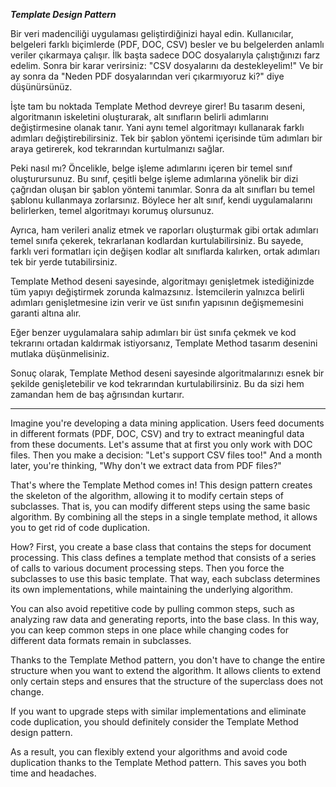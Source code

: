 ***Template Design Pattern***

Bir veri madenciliği uygulaması geliştirdiğinizi hayal edin. Kullanıcılar, belgeleri farklı biçimlerde (PDF, DOC, CSV) besler ve bu belgelerden anlamlı veriler çıkarmaya çalışır. İlk başta sadece DOC dosyalarıyla çalıştığınızı farz edelim. Sonra bir karar verirsiniz: "CSV dosyalarını da destekleyelim!" Ve bir ay sonra da "Neden PDF dosyalarından veri çıkarmıyoruz ki?" diye düşünürsünüz.

İşte tam bu noktada Template Method devreye girer! Bu tasarım deseni, algoritmanın iskeletini oluşturarak, alt sınıfların belirli adımlarını değiştirmesine olanak tanır. Yani aynı temel algoritmayı kullanarak farklı adımları değiştirebilirsiniz. Tek bir şablon yöntemi içerisinde tüm adımları bir araya getirerek, kod tekrarından kurtulmanızı sağlar.

Peki nasıl mı? Öncelikle, belge işleme adımlarını içeren bir temel sınıf oluşturursunuz. Bu sınıf, çeşitli belge işleme adımlarına yönelik bir dizi çağrıdan oluşan bir şablon yöntemi tanımlar. Sonra da alt sınıfları bu temel şablonu kullanmaya zorlarsınız. Böylece her alt sınıf, kendi uygulamalarını belirlerken, temel algoritmayı korumuş olursunuz.

Ayrıca, ham verileri analiz etmek ve raporları oluşturmak gibi ortak adımları temel sınıfa çekerek, tekrarlanan kodlardan kurtulabilirsiniz. Bu sayede, farklı veri formatları için değişen kodlar alt sınıflarda kalırken, ortak adımları tek bir yerde tutabilirsiniz.

Template Method deseni sayesinde, algoritmayı genişletmek istediğinizde tüm yapıyı değiştirmek zorunda kalmazsınız. İstemcilerin yalnızca belirli adımları genişletmesine izin verir ve üst sınıfın yapısının değişmemesini garanti altına alır.

Eğer benzer uygulamalara sahip adımları bir üst sınıfa çekmek ve kod tekrarını ortadan kaldırmak istiyorsanız, Template Method tasarım desenini mutlaka düşünmelisiniz.

Sonuç olarak, Template Method deseni sayesinde algoritmalarınızı esnek bir şekilde genişletebilir ve kod tekrarından kurtulabilirsiniz. Bu da sizi hem zamandan hem de baş ağrısından kurtarır. 

---

Imagine you're developing a data mining application. Users feed documents in different formats (PDF, DOC, CSV) and try to extract meaningful data from these documents. Let's assume that at first you only work with DOC files. Then you make a decision: "Let's support CSV files too!" And a month later, you're thinking, "Why don't we extract data from PDF files?"

That's where the Template Method comes in! This design pattern creates the skeleton of the algorithm, allowing it to modify certain steps of subclasses. That is, you can modify different steps using the same basic algorithm. By combining all the steps in a single template method, it allows you to get rid of code duplication.

How? First, you create a base class that contains the steps for document processing. This class defines a template method that consists of a series of calls to various document processing steps. Then you force the subclasses to use this basic template. That way, each subclass determines its own implementations, while maintaining the underlying algorithm.

You can also avoid repetitive code by pulling common steps, such as analyzing raw data and generating reports, into the base class. In this way, you can keep common steps in one place while changing codes for different data formats remain in subclasses.

Thanks to the Template Method pattern, you don't have to change the entire structure when you want to extend the algorithm. It allows clients to extend only certain steps and ensures that the structure of the superclass does not change.

If you want to upgrade steps with similar implementations and eliminate code duplication, you should definitely consider the Template Method design pattern.

As a result, you can flexibly extend your algorithms and avoid code duplication thanks to the Template Method pattern. This saves you both time and headaches. 